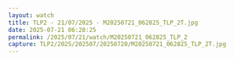 ```yaml
---
layout: watch
title: TLP2 - 21/07/2025 - M20250721_062825_TLP_2T.jpg
date: 2025-07-21 06:28:25
permalink: /2025/07/21/watch/M20250721_062825_TLP_2
capture: TLP2/2025/202507/20250720/M20250721_062825_TLP_2T.jpg
---
```

